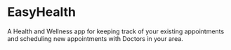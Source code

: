 # EasyHealth 

A Health and Wellness app for keeping track of your existing appointments and scheduling new appointments with Doctors in your area.